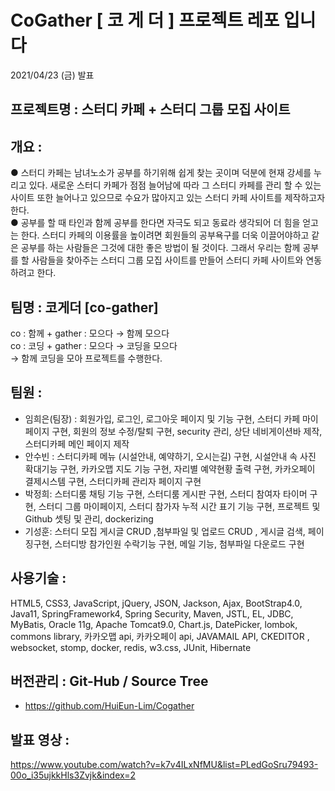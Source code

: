 # CoGather [ 코 게 더 ] 프로젝트 레포 입니다 
2021/04/23 (금) 발표

## 프로젝트명 : 스터디 카페 + 스터디 그룹 모집 사이트

## 개요 :<br>
● 스터디 카페는 남녀노소가 공부를 하기위해 쉽게 찾는 곳이며 덕분에 현재 강세를 누리고 있다. 새로운 스터디 카페가 점점 늘어남에 따라 그 스터디 카페를 관리 할 수 있는 사이트 또한 늘어나고 있으므로 수요가 많아지고 있는 스터디 카페 사이트를 제작하고자 한다.<br>
● 공부를 할 때 타인과 함께 공부를 한다면 자극도 되고 동료라 생각되어 더 힘을 얻고는 한다. 스터디 카페의 이용률을 높이려면 회원들의 공부욕구를 더욱 이끌어야하고 같은 공부를 하는 사람들은 그것에 대한 좋은 방법이 될 것이다. 그래서 우리는 함께 공부를 할 사람들을 찾아주는 스터디 그룹 모집 사이트를 만들어 스터디 카페 사이트와 연동하려고 한다.<br>

## **팀명 : 코게더 [co-gather]**

co : 함께 + gather : 모으다 → 함께 모으다 <br>
co : 코딩 + gather : 모으다 → 코딩을 모으다 <br>
→ 함께 코딩을 모아 프로젝트를 수행한다. <br>

## 팀원 : 
  - 임희은(팀장) : 회원가입, 로그인, 로그아웃 페이지 및 기능 구현, 스터디 카페 마이페이지 구현, 회원의 정보 수정/탈퇴 구현, security 관리, 상단 네비게이션바 제작, 스터디카페 메인 페이지 제작
  - 안수빈 : 스터디카페 메뉴 (시설안내, 예약하기, 오시는길) 구현, 시설안내 속 사진 확대기능 구현, 카카오맵 지도 기능 구현, 자리별 예약현황 출력 구현, 카카오페이 결제시스템 구현, 스터디카페 관리자 페이지 구현
  - 박정희: 스터디룸 채팅 기능 구현, 스터디룸 게시판 구현, 스터디 참여자 타이머 구현, 스터디 그룹 마이페이지, 스터디 참가자 누적 시간 표기 기능 구현, 프로젝트 및 Github 셋팅 및 관리, dockerizing
  - 기성훈: 스터디 모집 게시글 CRUD ,첨부파일 및 업로드 CRUD , 게시글 검색,  페이징구현, 스터디방 참가인원 수락기능 구현, 메일 기능, 첨부파일 다운로드 구현

## 사용기술 : 
HTML5, CSS3, JavaScript, jQuery, JSON, Jackson, Ajax, BootStrap4.0, Java11, SpringFramework4, Spring Security, Maven, JSTL, EL, JDBC, MyBatis, Oracle 11g, Apache Tomcat9.0, Chart.js, DatePicker, lombok, commons  library, 카카오맵 api, 카카오페이 api, JAVAMAIL API,  CKEDITOR , websocket, stomp, docker, redis, w3.css, JUnit, Hibernate

## 버전관리 : Git-Hub / Source Tree 
- https://github.com/HuiEun-Lim/Cogather

## 발표 영상 : 
https://www.youtube.com/watch?v=k7v4ILxNfMU&list=PLedGoSru79493-00o_i35ujkkHls3Zvjk&index=2
